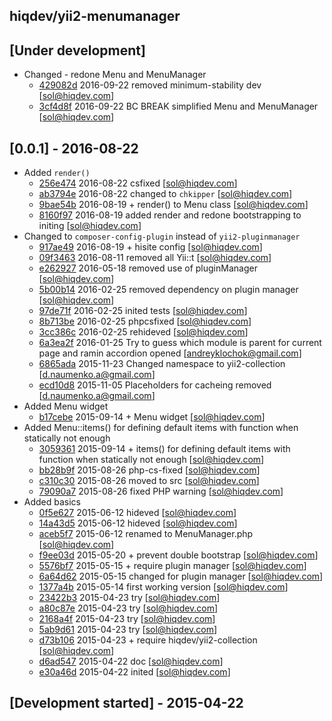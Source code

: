 hiqdev/yii2-menumanager
-----------------------

## [Under development]

- Changed - redone Menu and MenuManager
    - [429082d] 2016-09-22 removed minimum-stability dev [sol@hiqdev.com]
    - [3cf4d8f] 2016-09-22 BC BREAK simplified Menu and MenuManager [sol@hiqdev.com]

## [0.0.1] - 2016-08-22

- Added `render()`
    - [256e474] 2016-08-22 csfixed [sol@hiqdev.com]
    - [ab3794e] 2016-08-22 changed to `chkipper` [sol@hiqdev.com]
    - [9bae54b] 2016-08-19 + render() to Menu class [sol@hiqdev.com]
    - [8160f97] 2016-08-19 added render and redone bootstrapping to initing [sol@hiqdev.com]
- Changed to `composer-config-plugin` instead of `yii2-pluginmanager`
    - [917ae49] 2016-08-19 + hisite config [sol@hiqdev.com]
    - [09f3463] 2016-08-11 removed all Yii::t [sol@hiqdev.com]
    - [e262927] 2016-05-18 removed use of pluginManager [sol@hiqdev.com]
    - [5b00b14] 2016-02-25 removed dependency on plugin manager [sol@hiqdev.com]
    - [97de71f] 2016-02-25 inited tests [sol@hiqdev.com]
    - [8b713be] 2016-02-25 phpcsfixed [sol@hiqdev.com]
    - [3cc386c] 2016-02-25 rehideved [sol@hiqdev.com]
    - [6a3ea2f] 2016-01-25 Try to guess which module is parent for current page and ramin accordion opened [andreyklochok@gmail.com]
    - [6865ada] 2015-11-23 Changed namespace to yii2-collection [d.naumenko.a@gmail.com]
    - [ecd10d8] 2015-11-05 Placeholders for cacheing removed [d.naumenko.a@gmail.com]
- Added Menu widget
    - [b17cebe] 2015-09-14 + Menu widget [sol@hiqdev.com]
- Added Menu::items() for defining default items with function when statically not enough
    - [3059361] 2015-09-14 + items() for defining default items with function when statically not enough [sol@hiqdev.com]
    - [bb28b9f] 2015-08-26 php-cs-fixed [sol@hiqdev.com]
    - [c310c30] 2015-08-26 moved to src [sol@hiqdev.com]
    - [79090a7] 2015-08-26 fixed PHP warning [sol@hiqdev.com]
- Added basics
    - [0f5e627] 2015-06-12 hideved [sol@hiqdev.com]
    - [14a43d5] 2015-06-12 hideved [sol@hiqdev.com]
    - [aceb5f7] 2015-06-12 renamed to MenuManager.php [sol@hiqdev.com]
    - [f9ee03d] 2015-05-20 + prevent double bootstrap [sol@hiqdev.com]
    - [5576bf7] 2015-05-15 + require plugin manager [sol@hiqdev.com]
    - [6a64d62] 2015-05-15 changed for plugin manager [sol@hiqdev.com]
    - [1377a4b] 2015-05-14 first working version [sol@hiqdev.com]
    - [23422b3] 2015-04-23 try [sol@hiqdev.com]
    - [a80c87e] 2015-04-23 try [sol@hiqdev.com]
    - [2168a4f] 2015-04-23 try [sol@hiqdev.com]
    - [5ab9d61] 2015-04-23 try [sol@hiqdev.com]
    - [d73b106] 2015-04-23 + require hiqdev/yii2-collection [sol@hiqdev.com]
    - [d6ad547] 2015-04-22 doc [sol@hiqdev.com]
    - [e30a46d] 2015-04-22 inited [sol@hiqdev.com]

## [Development started] - 2015-04-22

[5b00b14]: https://github.com/hiqdev/yii2-menumanager/commit/5b00b14
[97de71f]: https://github.com/hiqdev/yii2-menumanager/commit/97de71f
[8b713be]: https://github.com/hiqdev/yii2-menumanager/commit/8b713be
[3cc386c]: https://github.com/hiqdev/yii2-menumanager/commit/3cc386c
[6a3ea2f]: https://github.com/hiqdev/yii2-menumanager/commit/6a3ea2f
[6865ada]: https://github.com/hiqdev/yii2-menumanager/commit/6865ada
[ecd10d8]: https://github.com/hiqdev/yii2-menumanager/commit/ecd10d8
[b17cebe]: https://github.com/hiqdev/yii2-menumanager/commit/b17cebe
[3059361]: https://github.com/hiqdev/yii2-menumanager/commit/3059361
[bb28b9f]: https://github.com/hiqdev/yii2-menumanager/commit/bb28b9f
[c310c30]: https://github.com/hiqdev/yii2-menumanager/commit/c310c30
[79090a7]: https://github.com/hiqdev/yii2-menumanager/commit/79090a7
[0f5e627]: https://github.com/hiqdev/yii2-menumanager/commit/0f5e627
[14a43d5]: https://github.com/hiqdev/yii2-menumanager/commit/14a43d5
[aceb5f7]: https://github.com/hiqdev/yii2-menumanager/commit/aceb5f7
[f9ee03d]: https://github.com/hiqdev/yii2-menumanager/commit/f9ee03d
[5576bf7]: https://github.com/hiqdev/yii2-menumanager/commit/5576bf7
[6a64d62]: https://github.com/hiqdev/yii2-menumanager/commit/6a64d62
[1377a4b]: https://github.com/hiqdev/yii2-menumanager/commit/1377a4b
[23422b3]: https://github.com/hiqdev/yii2-menumanager/commit/23422b3
[a80c87e]: https://github.com/hiqdev/yii2-menumanager/commit/a80c87e
[2168a4f]: https://github.com/hiqdev/yii2-menumanager/commit/2168a4f
[5ab9d61]: https://github.com/hiqdev/yii2-menumanager/commit/5ab9d61
[d73b106]: https://github.com/hiqdev/yii2-menumanager/commit/d73b106
[d6ad547]: https://github.com/hiqdev/yii2-menumanager/commit/d6ad547
[e30a46d]: https://github.com/hiqdev/yii2-menumanager/commit/e30a46d
[9bae54b]: https://github.com/hiqdev/yii2-menumanager/commit/9bae54b
[8160f97]: https://github.com/hiqdev/yii2-menumanager/commit/8160f97
[917ae49]: https://github.com/hiqdev/yii2-menumanager/commit/917ae49
[09f3463]: https://github.com/hiqdev/yii2-menumanager/commit/09f3463
[e262927]: https://github.com/hiqdev/yii2-menumanager/commit/e262927
[256e474]: https://github.com/hiqdev/yii2-menumanager/commit/256e474
[ab3794e]: https://github.com/hiqdev/yii2-menumanager/commit/ab3794e
[429082d]: https://github.com/hiqdev/yii2-menumanager/commit/429082d
[3cf4d8f]: https://github.com/hiqdev/yii2-menumanager/commit/3cf4d8f
